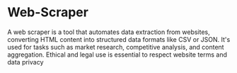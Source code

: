 # Web-Scraper
A web scraper is a tool that automates data extraction from websites, converting HTML content into structured data formats like CSV or JSON. It's used for tasks such as market research, competitive analysis, and content aggregation. Ethical and legal use is essential to respect website terms and data privacy
